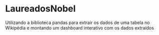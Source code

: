 # LaureadosNobel
Utilizando a biblioteca pandas para extrair os dados de uma tabela no Wikipédia e montando um dashboard interativo com os dados extraídos
